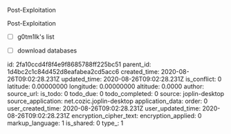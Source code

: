 Post-Exploitation

Post-Exploitation

- [ ] g0tm1lk's list
- [ ] download databases


id: 2fa10ccd4f8f4e9f8685788ff225bc51
parent_id: 1d4bc2c1c84d452d8eafabea2cd5acc6
created_time: 2020-08-26T09:02:28.231Z
updated_time: 2020-08-26T09:02:28.231Z
is_conflict: 0
latitude: 0.00000000
longitude: 0.00000000
altitude: 0.0000
author: 
source_url: 
is_todo: 0
todo_due: 0
todo_completed: 0
source: joplin-desktop
source_application: net.cozic.joplin-desktop
application_data: 
order: 0
user_created_time: 2020-08-26T09:02:28.231Z
user_updated_time: 2020-08-26T09:02:28.231Z
encryption_cipher_text: 
encryption_applied: 0
markup_language: 1
is_shared: 0
type_: 1